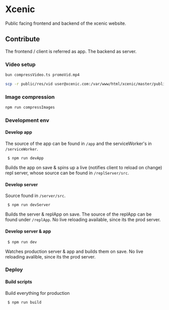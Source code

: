 # Xcenic

Public facing frontend and backend of the xcenic website.

## Contribute

The frontend / client is referred as app. The backend as server.

### Video setup

```bash
bun compressVideo.ts promoVid.mp4
```

```bash
scp -r public/res/vid user@xcenic.com:/var/www/html/xcenic/master/public/res/vid
```

### Image compression

```bash
npm run compressImages
```

### Development env

#### Develop app

The source of the app can be found in `/app` and the serviceWorker's in `/serviceWorker`.

```
 $ npm run devApp
```

Builds the app on save & spins up a live (notifies client to reload on change) repl server, whose source can be found in `/replServer/src`.

#### Develop server

Source found in `/server/src`.

```
 $ npm run devServer
```

Builds the server & replApp on save. The source of the replApp can be found under `/replApp`. No live reloading available, since its the prod server.

#### Develop server & app

```
 $ npm run dev
```

Watches production server & app and builds them on save. No live reloading avalible, since its the prod server.

### Deploy

#### Build scripts

Build everything for production

```
 $ npm run build
```
